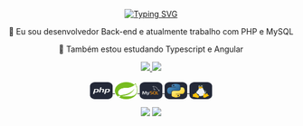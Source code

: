 <p align="center">
  <a href="https://git.io/typing-svg">
    <img src="https://readme-typing-svg.demolab.com?font=Fira+Code&weight=400&size=15&pause=1000&color=ffffff&random=false&width=435&height=40&lines=Ol%C3%A1%2C+eu+sou+Leones+Silva+de+Oliveira!+%E2%98%95%F0%9F%92%BB%F0%9F%8C%9" alt="Typing SVG">
  </a>
</p>

<div align="center">
  
🔭 Eu sou desenvolvedor Back-end e atualmente trabalho com PHP e MySQL


🌱 Também estou estudando Typescript e Angular


</div>
<div align="center">
  <a href="https://github.com/LeonesSilvaOliveira">
  <img height="150em" src="https://github-readme-stats.vercel.app/api?username=LeonesSilvaOliveira&show_icons=true&theme=dark&include_all_commits=true&count_private=true"/>
  <img height="150em" src="https://github-readme-stats.vercel.app/api/top-langs/?username=LeonesSilvaOliveira&layout=compact&langs_count=7&theme=dark"/>
</div>
    
  <div style="display: inline_block" align="center"><br>
  <img align="center" alt="php" height="30" width="40" src="https://github.com/tandpfun/skill-icons/raw/main/icons/PHP-Dark.svg">
  <img align="center" alt="spring" height="30" width="40" src="https://raw.githubusercontent.com/devicons/devicon/master/icons/spring/spring-original.svg">
  <img align="center" alt="MySQL" height="30" width="40" src="https://raw.githubusercontent.com/tandpfun/skill-icons/65dea6c4eaca7da319e552c09f4cf5a9a8dab2c8/icons/MySQL-Dark.svg">
  <img align="center" alt="Python" height="30" width="40" src="https://github.com/tandpfun/skill-icons/raw/main/icons/Python-Dark.svg">
  <img align="center" alt="Linux" height="30" width="40" src="https://github.com/tandpfun/skill-icons/raw/main/icons/Linux-Dark.svg">
  <!-- <img align="center" alt="WordPress" height="30" width="40" src="https://raw.githubusercontent.com/tandpfun/skill-icons/65dea6c4eaca7da319e552c09f4cf5a9a8dab2c8/icons/Wordpress.svg"> -->
  

</div>

  <p></p>
  <div align="center"> 
  <a href="https://www.instagram.com/leonesslv/"><img src="https://img.shields.io/badge/-Instagram-%23E4405F?style=for-the-badge&logo=instagram&logoColor=white"></a>
  <a href="https://www.linkedin.com/in/leones-oliveira-1136b2140/"><img src="https://img.shields.io/badge/-LinkedIn-%230077B5?style=for-the-badge&logo=linkedin&logoColor=white"></a> 

 
</div>

